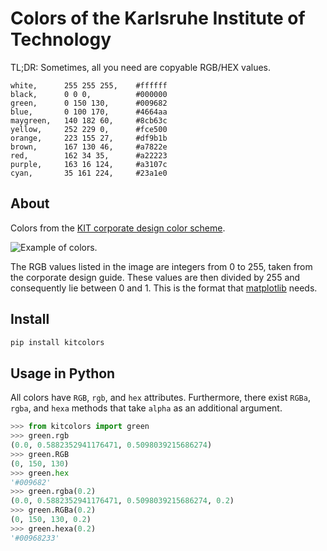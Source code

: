 

# Colors of the Karlsruhe Institute of Technology

TL;DR: Sometimes, all you need are copyable RGB/HEX values.
```csv
white,      255 255 255,    #ffffff
black,      0 0 0,          #000000
green,      0 150 130,      #009682
blue,       0 100 170,      #4664aa
maygreen,   140 182 60,     #8cb63c
yellow,     252 229 0,      #fce500
orange,     223 155 27,     #df9b1b
brown,      167 130 46,     #a7822e
red,        162 34 35,      #a22223
purple,     163 16 124,     #a3107c
cyan,       35 161 224,     #23a1e0
```


## About
Colors from the [KIT corporate design color scheme](https://www.sek.kit.edu/downloads/dokumente-pkm/2_Gestaltungsgrundlagen_Farben.pdf).

![Example of colors.](https://raw.githubusercontent.com/camminady/kitcolors/master/scripts/example.png)

The RGB values listed in the image are integers from 0 to 255, taken from the corporate design guide.
These values are then divided by 255 and consequently lie between 0 and 1.
This is the format that [matplotlib](https://matplotlib.org/) needs.

## Install

```bash
pip install kitcolors
```

## Usage in Python

All colors have `RGB`, `rgb`, and `hex` attributes.
Furthermore, there exist `RGBa`, `rgba`, and `hexa` methods that take `alpha` as an additional argument.

```python
>>> from kitcolors import green
>>> green.rgb
(0.0, 0.5882352941176471, 0.5098039215686274)
>>> green.RGB
(0, 150, 130)
>>> green.hex
'#009682'
>>> green.rgba(0.2)
(0.0, 0.5882352941176471, 0.5098039215686274, 0.2)
>>> green.RGBa(0.2)
(0, 150, 130, 0.2)
>>> green.hexa(0.2)
'#00968233'
```
